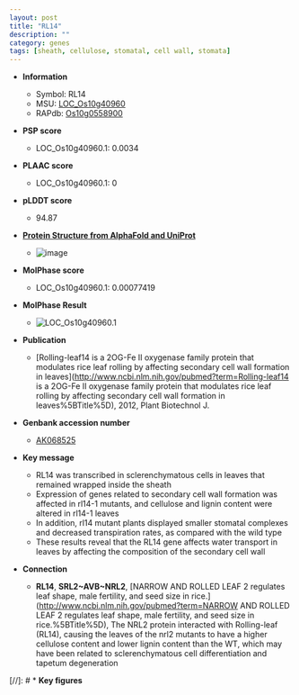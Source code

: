 ```yaml
---
layout: post
title: "RL14"
description: ""
category: genes
tags: [sheath, cellulose, stomatal, cell wall, stomata]
---
```


* **Information**  
    + Symbol: RL14  
    + MSU: [LOC_Os10g40960](http://rice.plantbiology.msu.edu/cgi-bin/ORF_infopage.cgi?orf=LOC_Os10g40960)  
    + RAPdb: [Os10g0558900](http://rapdb.dna.affrc.go.jp/viewer/gbrowse_details/irgsp1?name=Os10g0558900)  

* **PSP score**  
    + LOC_Os10g40960.1: 0.0034 

* **PLAAC score**  
    + LOC_Os10g40960.1: 0 

* **pLDDT score**
    + 94.87

* **[Protein Structure from AlphaFold and UniProt](https://www.uniprot.org/uniprotkb/A0A0P0XX70/entry#structure)**
    + ![image](https://ricepsp.github.io/images/A/AF-A0A0P0XX70-F1.png)

* **MolPhase score**
    + LOC_Os10g40960.1: 0.00077419

* **MolPhase Result**
    + ![LOC_Os10g40960.1](https://304243504.github.io/Pictures/LOC_Os10g/LOC_Os10g40960.1.png)

* **Publication**  
    + [Rolling-leaf14 is a 2OG-Fe II oxygenase family protein that modulates rice leaf rolling by affecting secondary cell wall formation in leaves](http://www.ncbi.nlm.nih.gov/pubmed?term=Rolling-leaf14 is a 2OG-Fe II oxygenase family protein that modulates rice leaf rolling by affecting secondary cell wall formation in leaves%5BTitle%5D), 2012, Plant Biotechnol J.

* **Genbank accession number**  
    + [AK068525](http://www.ncbi.nlm.nih.gov/nuccore/AK068525)

* **Key message**  
    + RL14 was transcribed in sclerenchymatous cells in leaves that remained wrapped inside the sheath
    + Expression of genes related to secondary cell wall formation was affected in rl14-1 mutants, and cellulose and lignin content were altered in rl14-1 leaves
    + In addition, rl14 mutant plants displayed smaller stomatal complexes and decreased transpiration rates, as compared with the wild type
    + These results reveal that the RL14 gene affects water transport in leaves by affecting the composition of the secondary cell wall

* **Connection**  
    + __RL14__, __SRL2~AVB~NRL2__, [NARROW AND ROLLED LEAF 2 regulates leaf shape, male fertility, and seed size in rice.](http://www.ncbi.nlm.nih.gov/pubmed?term=NARROW AND ROLLED LEAF 2 regulates leaf shape, male fertility, and seed size in rice.%5BTitle%5D), The NRL2 protein interacted with Rolling-leaf (RL14), causing the leaves of the nrl2 mutants to have a higher cellulose content and lower lignin content than the WT, which may have been related to sclerenchymatous cell differentiation and tapetum degeneration

[//]: # * **Key figures**  


